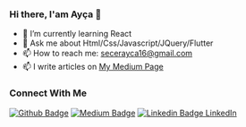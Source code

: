 ### Hi there, I'am Ayça 👋



- 🌱 I’m currently learning React
- 💬 Ask me about Html/Css/Javascript/JQuery/Flutter
- 📫 How to reach me: secerayca16@gmail.com
- 📫 I write articles on [My Medium Page](https://medium.com/@ayca.secer)

### Connect With Me
[![Github Badge](https://img.shields.io/badge/-Github-000?style=quare&labelColor=000&logo=Github&logoColor=white&link=link)](link) 
[![Medium Badge](https://img.shields.io/badge/-Medium-757575?style=flat-quare&labelColor=757575&logo=Medium&logoColor=white&link=link)](https://medium.com/@ayca.secer) 
[![Linkedin Badge](https://i.stack.imgur.com/gVE0j.png) LinkedIn](https://www.linkedin.com/in/ayca-secer/)
